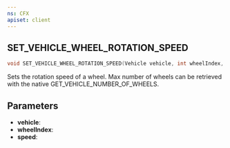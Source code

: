 ```yaml
---
ns: CFX
apiset: client
---
```

## SET_VEHICLE_WHEEL_ROTATION_SPEED

```c
void SET_VEHICLE_WHEEL_ROTATION_SPEED(Vehicle vehicle, int wheelIndex, float speed);
```

Sets the rotation speed of a wheel.
Max number of wheels can be retrieved with the native GET_VEHICLE_NUMBER_OF_WHEELS.

## Parameters
* **vehicle**:
* **wheelIndex**:
* **speed**:
